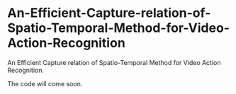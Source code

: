# An-Efficient-Capture-relation-of-Spatio-Temporal-Method-for-Video-Action-Recognition
An Efficient Capture relation of Spatio-Temporal Method for Video Action Recognition.

The code will come soon.
